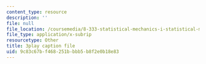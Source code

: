```yaml
---
content_type: resource
description: ''
file: null
file_location: /coursemedia/8-333-statistical-mechanics-i-statistical-mechanics-of-particles-fall-2013/9c83c67bf468251bbbb5b8f2e0b18e83_6rn4q9mv4jQ.srt
file_type: application/x-subrip
resourcetype: Other
title: 3play caption file
uid: 9c83c67b-f468-251b-bbb5-b8f2e0b18e83
---
```


